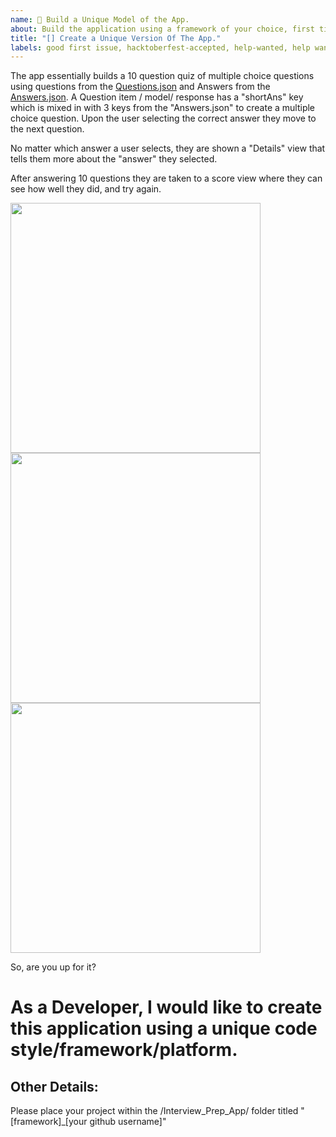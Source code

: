 ```yaml
---
name: 🚀 Build a Unique Model of the App. 
about: Build the application using a framework of your choice, first timers welcome. 
title: "[] Create a Unique Version Of The App."
labels: good first issue, hacktoberfest-accepted, help-wanted, help wanted, level 3
---
```

The app essentially builds a 10 question quiz of multiple choice questions using questions from the [Questions.json](https://github.com/Tc2r1/Hacktoberfest_Interview_App/blob/master/Languages/Android/questions.json) and Answers from the [Answers.json](https://github.com/Tc2r1/Hacktoberfest_Interview_App/blob/master/Languages/Android/answers.json). A Question item / model/ response has a "shortAns" key which is mixed in with 3 keys from the "Answers.json" to create a multiple choice question. Upon the user selecting the correct answer they move to the next question. 

No matter which answer a user selects, they are shown a "Details" view that tells them more about the "answer" they selected. 

After answering 10 questions they are taken to a score view where they can see how well they did, and try again. 
<p float="left">
<img src="/Tc2r1/Hacktoberfest_Interview_App/blob/master/Assets/quiz_01.png?raw=true" height="400">
<img src="/Tc2r1/Hacktoberfest_Interview_App/blob/master/Assets/quiz_02.png?raw=true" height="400">
<img src="/Tc2r1/Hacktoberfest_Interview_App/blob/master/Assets/quiz_03.png?raw=true" height="400">
</p>

So, are you up for it? 

# As a Developer, I would like to create this application using a unique code style/framework/platform. 

## Other Details: 
Please place your project within the /Interview_Prep_App/ folder titled "[framework]_[your github username]"
